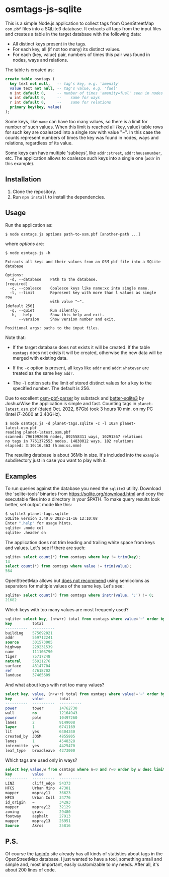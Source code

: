 ﻿# osmtags-js-sqlite

This is a simple Node.js application to collect tags from OpenStreetMap `osm.pbf` files
into a SQLite3 database. It extracts all tags from the input files and creates
a table in the target database with the following data:
* All distinct keys present in the tags.
* For each key, all (if not too many) its distinct values.
* For each {key, value} pair, numbers of times this pair was found in nodes, ways and relations.

The table is created as:
```sql
create table osmtags (
  key text not null,   -- tag's key, e.g. 'amenity'
  value text not null, -- tag's value, e.g. 'fuel'
  n int default 0,     -- number of times 'amenity=fuel' seen in nodes
  w int default 0,     --    same for ways
  r int default 0,     --    same for relations
  primary key(key, value)
);
```
Some keys, like `name` can have too many values, so there is a limit for number
of such values. When this limit is reached all {key, value} table rows for such
key are coalesced into a single row with value "~". In this case the counts
represent numbers of times the key was found in nodes, ways and relations,
regardless of its value.

Some keys can have multiple 'subkeys', like `addr:street`, `addr:housenumber`, etc.
The application allows to coalesce such keys into a single one (`addr` in this example).

## Installation
1. Clone the repository.
2. Run `npm install` to install the dependencies.

## Usage
Run the application as:
```bash
$ node osmtags.js options path-to-osm.pbf [another-path ...]
```

where _options_ are:
```
$ node osmtags.js -h

Extracts all keys and their values from an OSM pbf file into a SQLite database

Options:
  -d, --database    Path to the database.                           [required]
  -c, --coalesce    Coalesce keys like name:xx into single name.
  -l, --limit       Represent key with more than l values as single row
                    with value "~".                              [default 256]
  -q, --quiet       Run silently.
  -h, --help        Show this help and exit.
      --version     Show version number and exit.

Positional args: paths to the input files.
```
Note that:

* If the target database does not exists it will be created.
  If the table <code>osmtags</code> does not exists it will be created,
  otherwise the new data will be merged with existing data.

* If the <code>-c</code> option is present, all keys like <code>addr</code> and <code>addr:whatever</code> are treated as the same key <code>addr</code>.

* The <code>-l</code> option sets the limit of stored distinct values for a key
 to the specified number. The default is 256.

Due to excellent [osm-pbf-parser](https://github.com/substack/osm-pbf-parser)
by substack and [better-sqlite3](https://github.com/JoshuaWise/better-sqlite3)
by JoshuaWise the application is simple and fast. Counting tags in
`planet-latest.osm.pbf` (dated Oct. 2022, 67Gb) took 3 hours 10 min.
on my PC (Intel i7-2600 at 3.40GHz).
```
$ node osmtags.js -d planet-tags.sqlite -c -l 1024 planet-latest.osm.pbf
reading planet-latest.osm.pbf
scanned: 7961992696 nodes, 892558311 ways, 10291367 relations
no tags in 7761372553 nodes, 14830012 ways, 182 relations
elapsed: 3:10:16.463 (h:mm:ss.mmm)
```
The resuling database is about 36Mb in size. It's included into the <code>example</code>
subdirectory just in case you want to play with it.

## Examples

To run queries against the database you need the <code>sqlite3</code> utility.
Download the 'sqlite-tools' binaries from https://sqlite.org/download.html and
copy the executable files into a directory in your $PATH. To make query results
look better, set output mode like this:
```bash
$ sqlite3 planet-tags.sqlite
SQLite version 3.40.0 2022-11-16 12:10:08
Enter ".help" for usage hints.
sqlite> .mode col
sqlite> .header on
```

The application does not trim leading and trailing white space from
keys and values. Let's see if there are such:
```sql
sqlite> select count(*) from osmtags where key != trim(key);
14
select count(*) from osmtags where value != trim(value);
564
```
OpenStreetMap allows but
[does not recommend](https://wiki.openstreetmap.org/wiki/Semi-colon_value_separator)
using semicolons as separators for multiple values of the same key. Let's see:
```sql
sqlite> select count(*) from osmtags where instr(value, ';') != 0;
21682
```
Which keys with too many values are most frequenly used?
```sql
sqlite> select key, (n+w+r) total from osmtags where value='~' order by total desc limit 10;
key         total
----------  ----------
building    575692021
addr        559712241
source      301573005
highway     229231539
name        111103790
tiger       75717248
natural     55921276
surface     48147704
ref         47618702
landuse     37465609
```
And what about keys with not too many values?
```sql
select key, value, (n+w+r) total from osmtags where value!='~' order by total desc limit 10;
key         value       total
----------  ----------  ----------
power       tower       14762730
wall        no          12164943
power       pole        10497260
lanes       2           9149008
layer       1           6741169
lit         yes         6404340
created_by  JOSM        4855805
lanes       1           4548328
intermitte  yes         4425470
leaf_type   broadleave  4273000
```
Which tags are used only in ways?
```sql
select key,value,w from osmtags where n=0 and r=0 order by w desc limit 10;
key         value       w
----------  ----------  ----------
LINZ        cliff_edge  54373
HFCS        Urban Mino  47301
mapper      mspray11    36623
HFCS        Urban Coll  34776
id_origin   ~           34293
mapper      mspray12    32129
zoning      grass       29480
footway     asphalt     27913
mapper      mspray13    26951
Source      Akros       25816
```
## P.S.
Of course the [taginfo](https://taginfo.openstreetmap.org/) site already has
all kinds of statistics about tags in the OpenStreetMap database.
I just wanted to have a tool, something small and simple and, most important,
easily customizable to my needs. After all, it's about 200 lines of code.
